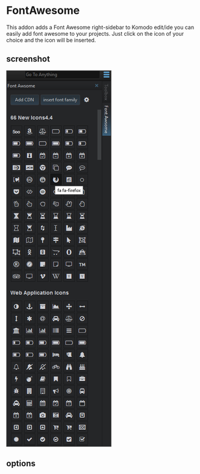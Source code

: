 # FontAwesome
This addon adds a Font Awesome right-sidebar to Komodo edit/ide you can easily add font awesome to your projects.
Just click on the icon of your choice and the icon will be inserted.

## screenshot
![screenshot](screenshot.png)

## options
